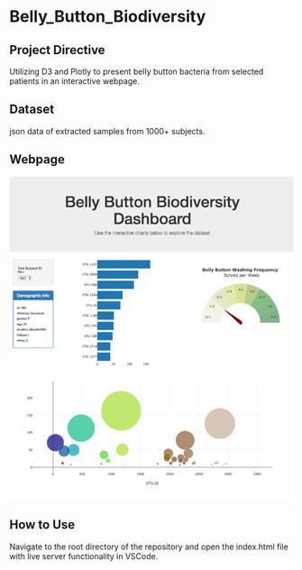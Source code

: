 # Belly_Button_Biodiversity

## Project Directive
Utilizing D3 and Plotly to present belly button bacteria from selected patients in an interactive webpage.

## Dataset
json data of extracted samples from 1000+ subjects.

## Webpage
![webpage preview](Images/hw02.png)

## How to Use
Navigate to the root directory of the repository and open the index.html file with live server functionality in VSCode.
